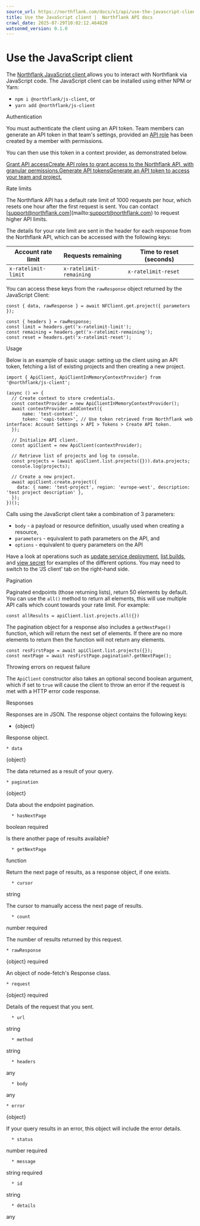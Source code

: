 ```yaml
---
source_url: https://northflank.com/docs/v1/api/use-the-javascript-client
title: Use the JavaScript client |  Northflank API docs
crawl_date: 2025-07-29T10:02:12.464820
watsonmd_version: 0.1.0
---
```


# Use the JavaScript client

The [Northflank JavaScript client ](https://npmjs.com/@northflank/js-client) allows you to interact with Northflank via JavaScript code. The JavaScript client can be installed using either NPM or Yarn:

  * `npm i @northflank/js-client`, or
  * `yarn add @northflank/js-client`



Authentication

You must authenticate the client using an API token. Team members can generate an API token in that team's settings, provided an [API role](../application/secure/grant-api-access) has been created by a member with permissions.

You can then use this token in a context provider, as demonstrated below.

[Grant API accessCreate API roles to grant access to the Northflank API, with granular permissions.](/docs/v1/application/secure/grant-api-access)[Generate API tokensGenerate an API token to access your team and project.](/docs/v1/application/secure/grant-api-access#generate-an-api-token)

Rate limits

The Northflank API has a default rate limit of 1000 requests per hour, which resets one hour after the first request is sent. You can contact [[support@northflank.com](mailto:support@northflank.com)](mailto:support@northflank.com) to request higher API limits.

The details for your rate limit are sent in the header for each response from the Northflank API, which can be accessed with the following keys:

Account rate limit| Requests remaining| Time to reset (seconds)  
---|---|---  
`x-ratelimit-limit`| `x-ratelimit-remaining`| `x-ratelimit-reset`  
  
You can access these keys from the `rawResponse` object returned by the JavaScript Client:
    
    
    const { data, rawResponse } = await NFClient.get.project({ parameters });
    
    const { headers } = rawResponse;
    const limit = headers.get('x-ratelimit-limit');
    const remaining = headers.get('x-ratelimit-remaining');
    const reset = headers.get('x-ratelimit-reset');
    

Usage

Below is an example of basic usage: setting up the client using an API token, fetching a list of existing projects and then creating a new project.
    
    
    import { ApiClient, ApiClientInMemoryContextProvider} from '@northflank/js-client';
    
    (async () => {
      // Create context to store credentials.
      const contextProvider = new ApiClientInMemoryContextProvider();
      await contextProvider.addContext({
          name: 'test-context',
          token: '<api-token>', // Use token retrieved from Northflank web interface: Account Settings > API > Tokens > Create API token.
      });
    
      // Initialize API client.
      const apiClient = new ApiClient(contextProvider);
    
      // Retrieve list of projects and log to console.
      const projects = (await apiClient.list.projects({})).data.projects;
      console.log(projects);
    
      // Create a new project.
      await apiClient.create.project({
        data: { name: 'test-project', region: 'europe-west', description: 'test project description' },
      });
    })();
    

Calls using the JavaScript client take a combination of 3 parameters:

  * `body` \- a payload or resource definition, usually used when creating a resource,
  * `parameters` \- equivalent to path parameters on the API, and
  * `options` \- equivalent to query parameters on the API



Have a look at operations such as [update service deployment](/docs/v1/api/services/update-service-deployment), [list builds](/docs/v1/api/services/list-service-builds), and [view secret](/docs/v1/api/secrets/get-secret) for examples of the different options. You may need to switch to the 'JS client' tab on the right-hand side.

Pagination

Paginated endpoints (those returning lists), return 50 elements by default. You can use the `all()` method to return all elements, this will use multiple API calls which count towards your rate limit. For example:
    
    
    const allResults = apiClient.list.projects.all({})
    

The pagination object for a response also includes a `getNextPage()` function, which will return the next set of elements. If there are no more elements to return then the function will not return any elements.
    
    
    const resFirstPage = await apiClient.list.projects({});
    const nextPage = await resFirstPage.pagination?.getNextPage();
    

Throwing errors on request failure

The `ApiClient` constructor also takes an optional second boolean argument, which if set to `true` will cause the client to throw an error if the request is met with a HTTP error code response.

Responses

Responses are in JSON. The response object contains the following keys:

  * {object}

Response object.

    * data

{object}

The data returned as a result of your query.

    * pagination

{object}

Data about the endpoint pagination.

      * hasNextPage

boolean required

Is there another page of results available?

      * getNextPage

function

Return the next page of results, as a response object, if one exists.

      * cursor

string

The cursor to manually access the next page of results.

      * count

number required

The number of results returned by this request.

    * rawResponse

{object} required

An object of node-fetch's Response class.

    * request

{object} required

Details of the request that you sent.

      * url

string

      * method

string

      * headers

any

      * body

any

    * error

{object}

If your query results in an error, this object will include the error details.

      * status

number required

      * message

string required

      * id

string

      * details

any